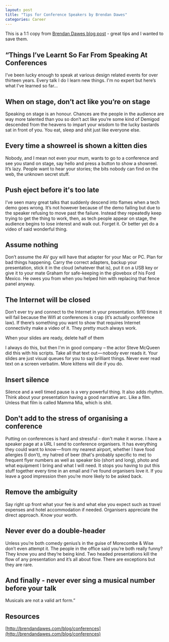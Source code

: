 ```yaml
---
layout: post
title: "Tips for Conference Speakers by Brendan Dawes"
categories: Career
---
```


This is a 1:1 copy from [Brendan Dawes blog post](http://brendandawes.com/blog/conferences) - great tips and I wanted to save them.


## “Things I’ve Learnt So Far From Speaking At Conferences

I’ve been lucky enough to speak at various design related events for over thirteen years. Every talk I do I learn new things. I'm no expert but here’s what I’ve learned so far...


## When on stage, don’t act like you’re on stage

Speaking on stage is an honour. Chances are the people in the audience are way more talented than you so don’t act like you’re some kind of Demigod descended from the heavens to impart your wisdom to the lucky bastards sat in front of you. You eat, sleep and shit just like everyone else.


## Every time a showreel is shown a kitten dies

Nobody, and I mean not even your mum, wants to go to a conference and see you stand on stage, say hello and press a button to show a showreel. It’s lazy. People want to hear your stories; the bits nobody can find on the web, the unknown secret stuff.


## Push eject before it's too late

I’ve seen many great talks that suddenly descend into flames when a tech demo goes wrong. It’s not however because of the demo failing but due to the speaker refusing to move past the failure. Instead they repeatedly keep trying to get the thing to work, then, as tech people appear on stage, the audience begins to lose interest and walk out. Forget it. Or better yet do a video of said wonderful thing.


## Assume nothing

Don’t assume the AV guy will have that adapter for your Mac or PC. Plan for bad things happening. Carry the correct adapters, backup your presentation, stick it in the cloud (whatever that is), put it on a USB key or give it to your mate Graham for safe-keeping in the glovebox of his Ford Mexico. He owes you from when you helped him with replacing that fence panel anyway.


## The Internet will be closed

Don’t ever try and connect to the Internet in your presentation. 9/10 times it will fail because the Wifi at conferences is crap (it’s actually conference law). If there’s something you want to show that requires Internet connectivity make a video of it. They pretty much always work.

When your slides are ready, delete half of them

I always do this, but then I'm in good company – the actor Steve McQueen did this with his scripts. Take all that text out — nobody ever reads it. Your slides are just visual queues for you to say brilliant things. Never ever read text on a screen verbatim. More kittens will die if you do.


## Insert silence

Silence and a well timed pause is a very powerful thing. It also adds rhythm. Think about your presentation having a good narrative arc. Like a film. Unless that film is called Mamma Mia, which is shit.


## Don't add to the stress of organising a conference

Putting on conferences is hard and stressful - don't make it worse. I have a speaker page at a URL I send to conference organisers. It has everything they could want to know — from my nearest airport, whether I have food allergies (I don’t), my hatred of beer (that's probably specific to me) to frequent flyer numbers as well as speaker bio (short and long), photo and what equipment I bring and what I will need. It stops you having to put this stuff together every time in an email and I’ve found organisers love it. If you leave a good impression then you’re more likely to be asked back.


## Remove the ambiguity

Say right up front what your fee is and what else you expect such as travel expenses and hotel accommodation if needed. Organisers appreciate the direct approach. Know your worth.


## Never ever do a double-header

Unless you’re both comedy genius’s in the guise of Morecombe & Wise don’t even attempt it. The people in the office said you’re both really funny? They know you and they’re being kind. Two headed presentations kill the flow of any presentation and it’s all about flow. There are exceptions but they are rare.


## And finally - never ever sing a musical number before your talk

Musicals are not a valid art form.”


## Resources

[http://brendandawes.com/blog/conferences](http://brendandawes.com/blog/conferences)
